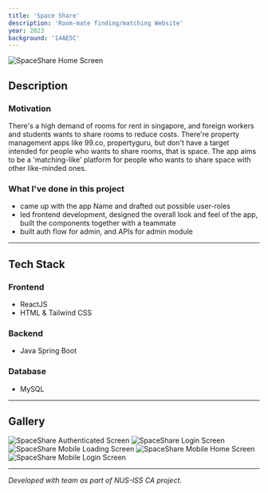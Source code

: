 ```yaml
---
title: 'Space Share'
description: 'Room-mate finding/matching Website'
year: 2023
background: '14AE5C'
---
```

![SpaceShare Home Screen](/assets/projects/spaceshare_01.jpeg)

## Description

### Motivation
There's a high demand of rooms for rent in singapore, and foreign workers and students wants to share rooms to reduce costs. There're property management apps like 99.co, propertyguru, but don't have a target intended for people who wants to share rooms, that is space. The app aims to be a 'matching-like' platform for people who wants to share space with other like-minded ones.

### What I've done in this project
- came up with the app Name and drafted out possible user-roles
- led frontend development, designed the overall look and feel of the app, built the components together with a teammate
- built auth flow for admin, and APIs for admin module

---

## Tech Stack
### Frontend
- ReactJS
- HTML & Tailwind CSS
### Backend
- Java Spring Boot
### Database
- MySQL

---

## Gallery
![SpaceShare Authenticated Screen](/assets/projects/spaceshare_02.jpeg) 
![SpaceShare Login Screen](/assets/projects/spaceshare_03.jpeg)
![SpaceShare Mobile Loading Screen](/assets/projects/spaceshare_04.jpeg)
![SpaceShare Mobile Home Screen](/assets/projects/spaceshare_05.jpeg) 
![SpaceShare Mobile Login Screen](/assets/projects/spaceshare_06.jpeg)

---

*Developed with team as part of NUS-ISS CA project.*